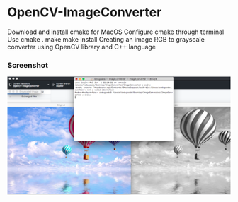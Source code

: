 # OpenCV-ImageConverter

Download and install cmake for MacOS
Configure cmake through terminal
Use cmake .
make
make install 
Creating an image RGB to grayscale converter using OpenCV library and C++ language

### Screenshot
![screenshot](screenshot.png?raw=true "Image-Convert")